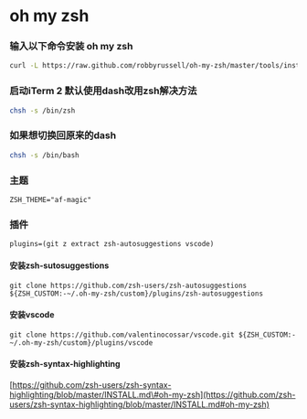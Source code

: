 # oh my zsh

### 输入以下命令安装 oh my zsh

```bash
curl -L https://raw.github.com/robbyrussell/oh-my-zsh/master/tools/install.sh | sh
```

### 启动iTerm 2 默认使用dash改用zsh解决方法

```bash
chsh -s /bin/zsh
```

### 如果想切换回原来的dash

```bash
chsh -s /bin/bash
```

### 主题

```text
ZSH_THEME="af-magic"
```

### 插件

```text
plugins=(git z extract zsh-autosuggestions vscode)
```

#### 安装zsh-sutosuggestions
```text
git clone https://github.com/zsh-users/zsh-autosuggestions ${ZSH_CUSTOM:-~/.oh-my-zsh/custom}/plugins/zsh-autosuggestions
```

#### 安装vscode

```text
git clone https://github.com/valentinocossar/vscode.git ${ZSH_CUSTOM:-~/.oh-my-zsh/custom}/plugins/vscode
```

#### 安装zsh-syntax-highlighting

[https://github.com/zsh-users/zsh-syntax-highlighting/blob/master/INSTALL.md\#oh-my-zsh](https://github.com/zsh-users/zsh-syntax-highlighting/blob/master/INSTALL.md#oh-my-zsh)

